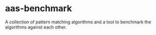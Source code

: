 # aas-benchmark
A collection of pattern matching algorithms and a tool to benchmark the algorithms against each other.
